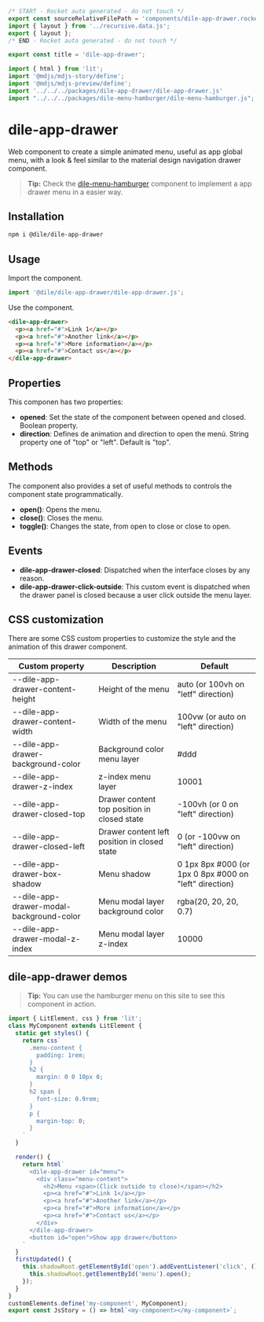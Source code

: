 ```js server
/* START - Rocket auto generated - do not touch */
export const sourceRelativeFilePath = 'components/dile-app-drawer.rocket.md';
import { layout } from '../recursive.data.js';
export { layout };
/* END - Rocket auto generated - do not touch */

export const title = 'dile-app-drawer';
```

```js script
import { html } from 'lit'; 
import '@mdjs/mdjs-story/define';
import '@mdjs/mdjs-preview/define';
import '../../../packages/dile-app-drawer/dile-app-drawer.js'
import "../../../packages/dile-menu-hamburger/dile-menu-hamburger.js";
```

# dile-app-drawer

Web component to create a simple animated menu, useful as app global menu, with a look & feel similar to the material design navigation drawer component.

> **Tip:** Check the [dile-menu-hamburger](/components/dile-menu-hamburger) component to implement a app drawer menu in a easier way.

## Installation

```bash
npm i @dile/dile-app-drawer
```

## Usage

Import the component.

```javascript
import '@dile/dile-app-drawer/dile-app-drawer.js';
```

Use the component.

```html
<dile-app-drawer>
  <p><a href="#">Link 1</a></p>
  <p><a href="#">Another link</a></p>
  <p><a href="#">More information</a></p>
  <p><a href="#">Contact us</a></p>
</dile-app-drawer>
```

## Properties

This componen has two properties:

- **opened**: Set the state of the component between opened and closed. Boolean property.
- **direction**: Defines de animation and direction to open the menú. String property one of "top" or "left". Default is "top".

## Methods

The component also provides a set of useful methods to controls the component state programmatically.

- **open()**: Opens the menu.
- **close()**: Closes the menu.
- **toggle()**: Changes the state, from open to close or close to open.

## Events

- **dile-app-drawer-closed**: Dispatched when the interface closes by any reason.
- **dile-app-drawer-click-outside**: This custom event is dispatched when the drawer panel is closed because a user click outside the menu layer.

## CSS customization

There are some CSS custom properties to customize the style and the animation of this drawer component.

Custom property | Description | Default
----------------|-------------|---------
--dile-app-drawer-content-height | Height of the menu | auto (or 100vh on "letf" direction)
--dile-app-drawer-content-width | Width of the menu | 100vw (or auto on "left" direction)
--dile-app-drawer-background-color | Background color menu layer | #ddd
--dile-app-drawer-z-index | z-index menu layer | 10001
--dile-app-drawer-closed-top | Drawer content top position in closed state | -100vh (or 0 on "left" direction) 
--dile-app-drawer-closed-left | Drawer content left position in closed state | 0 (or -100vw on "left" direction) 
--dile-app-drawer-box-shadow | Menu shadow | 0 1px 8px #000 (or 1px 0 8px #000 on "left" direction)
--dile-app-drawer-modal-background-color | Menu modal layer background color | rgba(20, 20, 20, 0.7)
--dile-app-drawer-modal-z-index | Menu modal layer z-index | 10000

## dile-app-drawer demos

> **Tip:** You can use the hamburger menu on this site to see this component in action.

```js preview-story
import { LitElement, css } from 'lit';
class MyComponent extends LitElement {
  static get styles() {
    return css`
      .menu-content {
        padding: 1rem;
      }
      h2 {
        margin: 0 0 10px 0;
      }
      h2 span {
        font-size: 0.9rem;
      }
      p {
        margin-top: 0;
      }
    `
  }

  render() {
    return html`
      <dile-app-drawer id="menu">
        <div class="menu-content">
          <h2>Menu <span>(Click outside to close)</span></h2>
          <p><a href="#">Link 1</a></p>
          <p><a href="#">Another link</a></p>
          <p><a href="#">More information</a></p>
          <p><a href="#">Contact us</a></p>
        </div>
      </dile-app-drawer>
      <button id="open">Show app drawer</button>
    `
  }
  firstUpdated() {
    this.shadowRoot.getElementById('open').addEventListener('click', () => {
      this.shadowRoot.getElementById('menu').open();
    });
  }
}
customElements.define('my-component', MyComponent);
export const JsStory = () => html`<my-component></my-component>`;
```